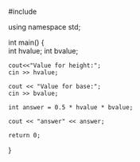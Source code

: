 
#include <iostream>

using namespace std;

int main()
{   
    int hvalue;
    int bvalue;
    
    cout<<"Value for height:";
    cin >> hvalue;
    
    cout << "Value for base:";
    cin >> bvalue;
    
    int answer = 0.5 * hvalue * bvalue;
    
    cout << "answer" << answer;

    return 0;
    
}
